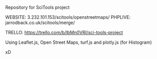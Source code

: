 Repository for SciTools project

WEBSITE: 3.232.101.153/scitools/openstreetmaps/
PHPLIVE: jarrodback.co.uk/scitools/merge/

TRELLO: https://trello.com/b/lbMn0VRI/sci-tools-project

Using Leaflet.js, Open Street Maps, turf.js and plotly.js (for Histogram)

xD
